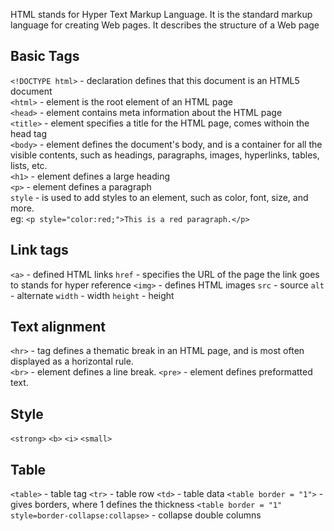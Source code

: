 HTML stands for Hyper Text Markup Language. It is the standard markup language for creating Web pages. It describes the structure of a Web page
## Basic Tags
`<!DOCTYPE html>` - declaration defines that this document is an HTML5 document  
`<html>` - element is the root element of an HTML page  
`<head>` - element contains meta information about the HTML page  
`<title>` - element specifies a title for the HTML page, comes withoin the head tag  
`<body>` - element defines the document's body, and is a container for all the visible contents, such as headings, paragraphs, images, hyperlinks, tables, lists, etc.  
`<h1>` - element defines a large heading  
`<p>` - element defines a paragraph  
         `style` - is used to add styles to an element, such as color, font, size, and more.    
         eg: `<p style="color:red;">This is a red paragraph.</p>`
## Link tags
`<a>` - defined HTML links
         `href` - specifies the URL of the page the link goes to
         stands for hyper reference
`<img>` - defines HTML images
          `src` - source
          `alt` - alternate
          `width` - width
          `height` - height 
## Text alignment
`<hr>` - tag defines a thematic break in an HTML page, and is most often displayed as a horizontal rule.  
`<br>` - element defines a line break.
`<pre>` - element defines preformatted text.
## Style
`<strong>`
`<b>`
`<i>`
`<small>`
## Table
`<table>` - table tag
`<tr>` - table row
`<td>` - table data
`<table border = "1">` - gives borders, where 1 defines the thickness
`<table border = "1" style=border-collapse:collapse>` - collapse double columns

